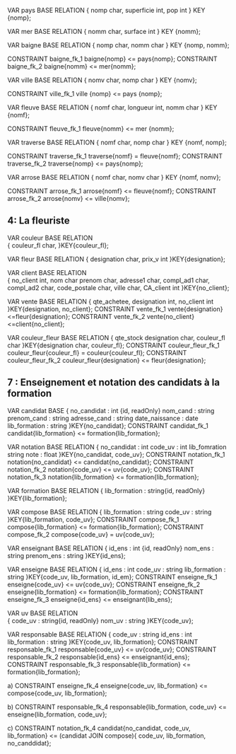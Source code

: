 VAR pays BASE RELATION {
 nomp char,
 superficie int,
 pop int
} KEY {nomp};

VAR mer BASE RELATION {
 nomm char,
 surface int
} KEY {nomm};

VAR baigne BASE RELATION {
 nomp char,
 nomm char
} KEY {nomp, nomm};

CONSTRAINT baigne_fk_1 baigne{nomp} <= pays{nomp};
CONSTRAINT baigne_fk_2 baigne{nomm} <= mer{nomm};

VAR ville BASE RELATION {
 nomv char,
 nomp char
} KEY {nomv};

CONSTRAINT ville_fk_1 ville {nomp} <= pays {nomp};

VAR fleuve BASE RELATION {
 nomf char,
 longueur int,
 nomm char
} KEY {nomf};

CONSTRAINT fleuve_fk_1 fleuve{nomm} <= mer {nomm};

VAR traverse BASE RELATION {
 nomf char,
 nomp char
} KEY {nomf, nomp};

CONSTRAINT traverse_fk_1 traverse{nomf} = fleuve{nomf};
CONSTRAINT traverse_fk_2 traverse{nomp} <= pays{nomp};

VAR arrose BASE RELATION {
 nomf char,
 nomv char
} KEY {nomf, nomv};

CONSTRAINT arrose_fk_1 arrose{nomf} <= fleuve{nomf};
CONSTRAINT arrose_fk_2 arrose{nomv} <= ville{nomv};

## 4: La fleuriste 

VAR couleur BASE RELATION	
{
	couleur_fl char,
}KEY{couleur_fl};

VAR fleur BASE RELATION	
{
	designation char,
	prix_v int
}KEY{designation};

VAR client BASE RELATION	
{
	no_client int,
	nom char
	prenom char,
	adresse1 char,
	compl_ad1 char,
	compl_ad2 char,
	code_postale char,
	ville char,
	CA_client int
}KEY{no_client};

VAR vente BASE RELATION	
{
	qte_achetee,
	designation int,
	no_client int
}KEY{designation, no_client};
CONSTRAINT vente_fk_1 vente{designation}<=fleur{designation};
CONSTRAINT vente_fk_2 vente{no_client}<=client{no_client};

VAR couleur_fleur BASE RELATION	
{
	qte_stock
	designation char,
	couleur_fl char
}KEY{designation char, couleur_fl};
CONSTRAINT couleur_fleur_fk_1 couleur_fleur{couleur_fl} = couleur{couleur_fl};
CONSTRAINT couleur_fleur_fk_2 couleur_fleur{designation} <= fleur{designation};



## 7 : Enseignement et notation des candidats à la formation


VAR candidat BASE
{
    no_candidat : int {id, readOnly}
    nom_cand : string
    prenom_cand : string
    adresse_cand : string
    date_naissance : date 
    lib_formation : string
}KEY{no_candidat};
CONSTRAINT candidat_fk_1 candidat{lib_formation} <= formation{lib_formation};

VAR notation BASE RELATION
{
    no_candidat : int
    code_uv : int
    lib_fomration string
    note : float
}KEY{no_candidat, code_uv};
CONSTRAINT notation_fk_1 notation{no_candidat} <= candidat{no_candidat};
CONSTRAINT notation_fk_2 notation{code_uv} <= uv{code_uv};
CONSTRAINT notation_fk_3 notation{lib_formation} <= formation{lib_formation};


VAR formation BASE RELATION 
{
    lib_formation : string{id, readOnly}
}KEY{lib_formation};

VAR compose BASE RELATION
{
    lib_formation : string
    code_uv : string
}KEY{lib_formation, code_uv};
CONSTRAINT compose_fk_1 compose{lib_formation} <= formation{lib_formation};
CONSTRAINT compose_fk_2 compose{code_uv} = uv{code_uv};

VAR enseignant BASE RELATION 
{
    id_ens : int {id, readOnly}
    nom_ens : string
    prenom_ens : string
}KEY{id_ens};

VAR enseigne BASE RELATION
{
    id_ens : int
    code_uv : string
    lib_formation : string
}KEY{code_uv, lib_formation, id_em};
CONSTRAINT enseigne_fk_1 enseigne{code_uv} <= uv{code_uv};
CONSTRAINT enseigne_fk_2 enseigne{lib_formation} <= formation{lib_formation};
CONSTRAINT enseigne_fk_3 enseigne{id_ens} <= enseignant{lib_ens};


VAR uv BASE RELATION  
{
    code_uv : string{id, readOnly}
    nom_uv : string
}KEY{code_uv};

VAR responsable BASE RELATION
{
    code_uv : string
    id_ens : int
    lib_formation : string
}KEY{code_uv, lib_formation};
CONSTRAINT responsable_fk_1 responsable{code_uv} <= uv{code_uv};
CONSTRAINT responsable_fk_2 responsable{id_ens} <= enseignant{id_ens}; 
CONSTRAINT responsable_fk_3 responsable{lib_formation} <= formation{lib_formation};

a) CONSTRAINT enseigne_fk_4 enseigne{code_uv, lib_formation} <= compose{code_uv, lib_formation};

b) CONSTRAINT responsable_fk_4 responsable{lib_formation, code_uv} <= enseigne{lib_formation, code_uv};

c) CONSTRAINT notation_fk_4 candidat{no_candidat, code_uv, lib_formation} <= (candidat JOIN compose){ code_uv, lib_formation, no_canddidat};



